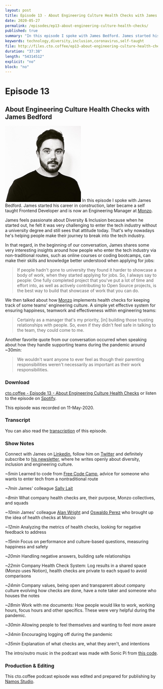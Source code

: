 ```yaml
---
layout: post
title: Episode 13 - About Engineering Culture Health Checks with James Bedford
date: 2020-05-27
permalink: /episodes/ep13-about-engineering-culture-health-checks/
published: true
summary: "In this episode I spoke with James Bedford. James started his career in construction, later became a self taught Frontend Developer and is now an Engineering Manager at Monzo."
keywords: technology,diversity,inclusion,coronavirus,self-taught
file: http://files.cto.coffee/ep13-about-engineering-culture-health-checks-with-james-bedford/cto.coffee__ep13.mp3
duration: "37:38"
length: "54314512"
explicit: "no"
block: "no"
---
```


# Episode 13
## About Engineering Culture Health Checks with James Bedford

<p>
  <img class="aboutimg" src="/static/img/ep13-james.jpg" />
  In this episode I spoke with James Bedford. James started his career in construction, later became a self taught Frontend Developer and is now an Engineering Manager at <a href="https://monzo.com/">Monzo</a>.
</p>
<div style='clear: both;'></div>

James feels passionate about Diversity & Inclusion because when he started out, he felt it was very challenging to enter the tech industry  without a university degree and still sees that attitude today. That's why nowadays he's 
helping people make their journey to break into the tech industry.

In that regard, in the beginning of our conversation, James shares some very interesting insights around how people who enter the tech industry via non-traditional routes, such as online courses or coding bootcamps, can make their skills and knowledge better understood when applying for jobs:

> If people hadn't gone to university they found it harder to showcase a body of work, when they started applying for jobs. So, I always say to people: One fully completed project that you've put a lot of time and effort into, as well as actively contributing to Open Source projects, is the best way to build that showcase of work that you can do.

We then talked about how [Monzo][monzo] implements health checks for keeping track of some teams' engineering culture. A simple yet effective system for ensuring happiness, teamwork and effectiveness within engineering teams:

> Certainly as a manager that's my priority, [in] building those trusting relationships with people. So, even if they didn't feel safe in talking to the team, they could come to me.

Another favorite quote from our conversation occurred when speaking about how they handle supporting teams during the pandemic around ~30min:

> We wouldn't want anyone to ever feel as though their parenting responsibilities weren't necessarily as important as their work responsibilities.


### Download

[cto.coffee - Episode 13 - About Engineering Culture Health Checks]({{page.file}}) or listen to the episode on [Spotify][spotify-show].

This episode was recorded on 11-May-2020.

### Transcript

You can also read the [transcription](transcript) of this episode.

### Show Notes

Connect with James on [Linkedin][james-linkedin], follow him on [Twitter][james-twitter] and definitely subscribe to [his newsletter][james-newsletter], where he writes openly about diversity, inclusion and engineering culture.

_~5min_ Learned to code from [Free Code Camp][free-code-camp], advice for someone who wants to enter tech from a nontraditional route

_~7min_ James' colleague [Sally Lait][sally]

_~8min_ What company health checks are, their purpose, Monzo collectives, and squads

_~10min_ James' colleague [Alan Wright][alan] and [Oswaldo Perez][os] who brought up the idea of health checks at Monzo

_~12min_ Analyzing the metrics of health checks, looking for negative feedback to address

_~15min_ Focus on performance and culture-based questions, measuring happiness and safety

_~20min_ Handling negative answers, building safe relationships

_~22min_ Company Health Check System: Log results in a shared space (Monzo uses Notion), health checks are private to each squad to avoid comparisons

_~24min_ Company values, being open and transparent about company culture evolving how checks are done, have a note taker and someone who houses the notes

_~28min_ Work with me documents: How people would like to work, working hours, focus hours and other specifics. These were very helpful during the pandemic.

_~30min_ Allowing people to feel themselves and wanting to feel more aware

_~34min_ Encouraging logging off during the pandemic

_~35min_ Explanation of what checks are, what they aren't, and intentions

The intro/outro music in the podcast was made with Sonic Pi from [this code][intro-music].

### Production & Editing

This cto.coffee podcast episode was edited and prepared for publishing by [Namos Studio][namos].

[monzo]: https://monzo.com/
[james-twitter]: https://twitter.com/jameesy
[james-devto]: https://dev.to/jameesy
[james-newsletter]: https://jamees.substack.com/
[james-linkedin]: https://www.linkedin.com/in/jameesy
[alan]: https://www.linkedin.com/in/alan-wright/
[sally]: https://sallylait.com/
[os]: https://www.linkedin.com/in/oswaldo-andres-hernandez-perez-8784906a/
[free-code-camp]: [https://www.freecodecamp.org/]
[spotify-show]: https://open.spotify.com/show/1tTIPMUw3jT882J0dprLYq
[intro-music]: https://github.com/benjmin-r/music/blob/master/2017-12-04_cto.coffee-intro.rb
[namos]: https://namosstudio.com/
